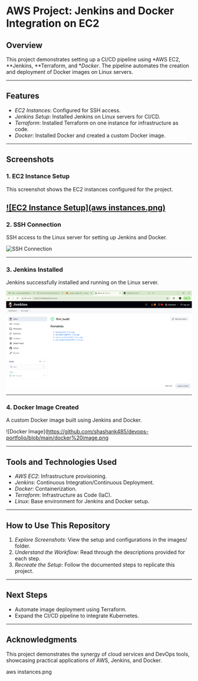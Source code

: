 # AWS Project: Jenkins and Docker Integration on EC2

## Overview
This project demonstrates setting up a CI/CD pipeline using *AWS EC2, **Jenkins, **Terraform, and **Docker*. The pipeline automates the creation and deployment of Docker images on Linux servers.

---

## Features
- *EC2 Instances*: Configured for SSH access.
- *Jenkins Setup*: Installed Jenkins on Linux servers for CI/CD.
- *Terraform*: Installed Terraform on one instance for infrastructure as code.
- *Docker*: Installed Docker and created a custom Docker image.

---

## Screenshots
### 1. EC2 Instance Setup
This screenshot shows the EC2 instances configured for the project.

[![EC2 Instance Setup](aws instances.png)
](https://github.com/shashank485/devops-portfolio/blob/main/aws%20instances.png)
---

### 2. SSH Connection
SSH access to the Linux server for setting up Jenkins and Docker.

![SSH Connection](images/ssh-connection.png)

---

### 3. Jenkins Installed
Jenkins successfully installed and running on the Linux server.

![Jenkins Installed](https://github.com/shashank485/devops-portfolio/blob/main/jenkins.png)

---

### 4. Docker Image Created
A custom Docker image built using Jenkins and Docker.

![Docker Image](https://github.com/shashank485/devops-portfolio/blob/main/docker%20image.png

---

## Tools and Technologies Used
- *AWS EC2*: Infrastructure provisioning.
- *Jenkins*: Continuous Integration/Continuous Deployment.
- *Docker*: Containerization.
- *Terraform*: Infrastructure as Code (IaC).
- *Linux*: Base environment for Jenkins and Docker setup.

---

## How to Use This Repository
1. *Explore Screenshots*: View the setup and configurations in the images/ folder.
2. *Understand the Workflow*: Read through the descriptions provided for each step.
3. *Recreate the Setup*: Follow the documented steps to replicate this project.

---

## Next Steps
- Automate image deployment using Terraform.
- Expand the CI/CD pipeline to integrate Kubernetes.

---

## Acknowledgments
This project demonstrates the synergy of cloud services and DevOps tools, showcasing practical applications of AWS, Jenkins, and Docker.

aws instances.png
